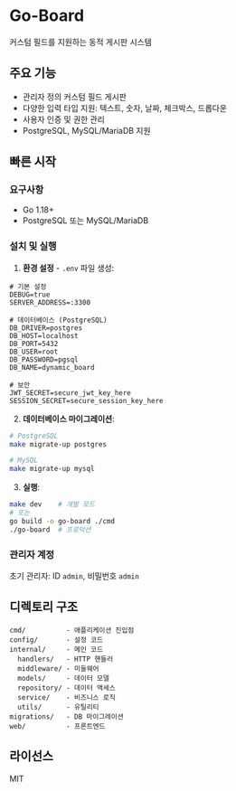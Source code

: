 # Go-Board

커스텀 필드를 지원하는 동적 게시판 시스템

## 주요 기능

- 관리자 정의 커스텀 필드 게시판
- 다양한 입력 타입 지원: 텍스트, 숫자, 날짜, 체크박스, 드롭다운
- 사용자 인증 및 권한 관리
- PostgreSQL, MySQL/MariaDB 지원

## 빠른 시작

### 요구사항
- Go 1.18+
- PostgreSQL 또는 MySQL/MariaDB

### 설치 및 실행

1. **환경 설정** - `.env` 파일 생성:
```
# 기본 설정
DEBUG=true
SERVER_ADDRESS=:3300

# 데이터베이스 (PostgreSQL)
DB_DRIVER=postgres
DB_HOST=localhost
DB_PORT=5432
DB_USER=root
DB_PASSWORD=pgsql
DB_NAME=dynamic_board

# 보안
JWT_SECRET=secure_jwt_key_here
SESSION_SECRET=secure_session_key_here
```

2. **데이터베이스 마이그레이션**:
```bash
# PostgreSQL
make migrate-up postgres

# MySQL
make migrate-up mysql
```

3. **실행**:
```bash
make dev    # 개발 모드
# 또는
go build -o go-board ./cmd
./go-board  # 프로덕션
```

### 관리자 계정
초기 관리자: ID `admin`, 비밀번호 `admin`

## 디렉토리 구조

```
cmd/          - 애플리케이션 진입점
config/       - 설정 코드
internal/     - 메인 코드
  handlers/   - HTTP 핸들러
  middleware/ - 미들웨어
  models/     - 데이터 모델
  repository/ - 데이터 액세스
  service/    - 비즈니스 로직
  utils/      - 유틸리티
migrations/   - DB 마이그레이션
web/          - 프론트엔드
```

## 라이선스

MIT